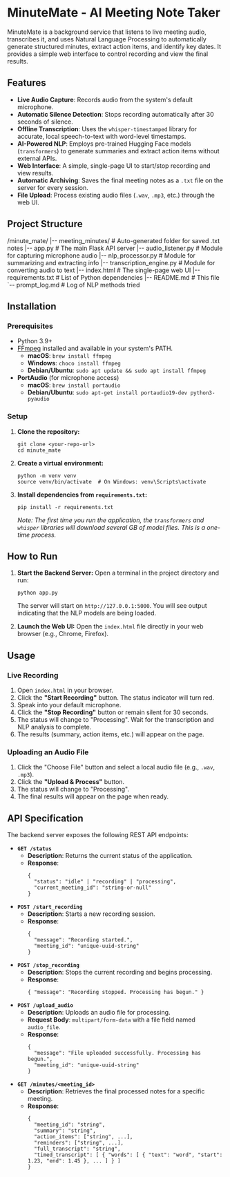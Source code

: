 # MinuteMate - AI Meeting Note Taker

MinuteMate is a background service that listens to live meeting audio, transcribes it, and uses Natural Language Processing to automatically generate structured minutes, extract action items, and identify key dates. It provides a simple web interface to control recording and view the final results.

## Features

* **Live Audio Capture**: Records audio from the system's default microphone.
* **Automatic Silence Detection**: Stops recording automatically after 30 seconds of silence.
* **Offline Transcription**: Uses the `whisper-timestamped` library for accurate, local speech-to-text with word-level timestamps.
* **AI-Powered NLP**: Employs pre-trained Hugging Face models (`transformers`) to generate summaries and extract action items without external APIs.
* **Web Interface**: A simple, single-page UI to start/stop recording and view results.
* **Automatic Archiving**: Saves the final meeting notes as a `.txt` file on the server for every session.
* **File Upload**: Process existing audio files (`.wav`, `.mp3`, etc.) through the web UI.

## Project Structure

/minute_mate/
|-- meeting_minutes/            # Auto-generated folder for saved .txt notes
|-- app.py                      # The main Flask API server
|-- audio_listener.py           # Module for capturing microphone audio
|-- nlp_processor.py            # Module for summarizing and extracting info
|-- transcription_engine.py     # Module for converting audio to text
|-- index.html                  # The single-page web UI
|-- requirements.txt            # List of Python dependencies
|-- README.md                   # This file
`-- prompt_log.md               # Log of NLP methods tried


## Installation

### Prerequisites

* Python 3.9+
* [FFmpeg](https://ffmpeg.org/download.html) installed and available in your system's PATH.
    * **macOS**: `brew install ffmpeg`
    * **Windows**: `choco install ffmpeg`
    * **Debian/Ubuntu**: `sudo apt update && sudo apt install ffmpeg`
* **PortAudio** (for microphone access)
    * **macOS**: `brew install portaudio`
    * **Debian/Ubuntu**: `sudo apt-get install portaudio19-dev python3-pyaudio`

### Setup

1.  **Clone the repository:**
    ```
    git clone <your-repo-url>
    cd minute_mate
    ```
2.  **Create a virtual environment:**
    ```
    python -m venv venv
    source venv/bin/activate  # On Windows: venv\Scripts\activate
    ```
3.  **Install dependencies from `requirements.txt`:**
    ```
    pip install -r requirements.txt
    ```
    *Note: The first time you run the application, the `transformers` and `whisper` libraries will download several GB of model files. This is a one-time process.*

## How to Run

1.  **Start the Backend Server:**
    Open a terminal in the project directory and run:
    ```
    python app.py
    ```
    The server will start on `http://127.0.0.1:5000`. You will see output indicating that the NLP models are being loaded.

2.  **Launch the Web UI:**
    Open the `index.html` file directly in your web browser (e.g., Chrome, Firefox).

## Usage

### Live Recording

1.  Open `index.html` in your browser.
2.  Click the **"Start Recording"** button. The status indicator will turn red.
3.  Speak into your default microphone.
4.  Click the **"Stop Recording"** button or remain silent for 30 seconds.
5.  The status will change to "Processing". Wait for the transcription and NLP analysis to complete.
6.  The results (summary, action items, etc.) will appear on the page.

### Uploading an Audio File

1.  Click the "Choose File" button and select a local audio file (e.g., `.wav`, `.mp3`).
2.  Click the **"Upload & Process"** button.
3.  The status will change to "Processing".
4.  The final results will appear on the page when ready.

## API Specification

The backend server exposes the following REST API endpoints:

* **`GET /status`**
    * **Description**: Returns the current status of the application.
    * **Response**:
        ```
        {
          "status": "idle" | "recording" | "processing",
          "current_meeting_id": "string-or-null"
        }
        ```
* **`POST /start_recording`**
    * **Description**: Starts a new recording session.
    * **Response**:
        ```
        {
          "message": "Recording started.",
          "meeting_id": "unique-uuid-string"
        }
        ```
* **`POST /stop_recording`**
    * **Description**: Stops the current recording and begins processing.
    * **Response**:
        ```
        { "message": "Recording stopped. Processing has begun." }
        ```
* **`POST /upload_audio`**
    * **Description**: Uploads an audio file for processing.
    * **Request Body**: `multipart/form-data` with a file field named `audio_file`.
    * **Response**:
        ```
        {
          "message": "File uploaded successfully. Processing has begun.",
          "meeting_id": "unique-uuid-string"
        }
        ```
* **`GET /minutes/<meeting_id>`**
    * **Description**: Retrieves the final processed notes for a specific meeting.
    * **Response**:
        ```
        {
          "meeting_id": "string",
          "summary": "string",
          "action_items": ["string", ...],
          "reminders": ["string", ...],
          "full_transcript": "string",
          "timed_transcript": [ { "words": [ { "text": "word", "start": 1.23, "end": 1.45 }, ... ] } ]
        }
        ```
